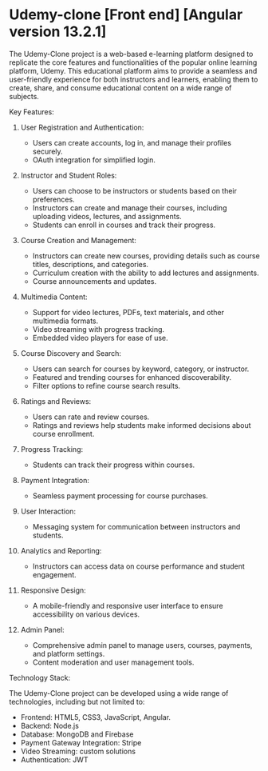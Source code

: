 # Udemy-clone [Front end] [Angular version 13.2.1]

The Udemy-Clone project is a web-based e-learning platform designed to replicate the core features and functionalities of the popular online learning platform, Udemy. This educational platform aims to provide a seamless and user-friendly experience for both instructors and learners, enabling them to create, share, and consume educational content on a wide range of subjects.

Key Features:

1. User Registration and Authentication:
   - Users can create accounts, log in, and manage their profiles securely.
   - OAuth integration for simplified login.

2. Instructor and Student Roles:
   - Users can choose to be instructors or students based on their preferences.
   - Instructors can create and manage their courses, including uploading videos, lectures, and assignments.
   - Students can enroll in courses and track their progress.

3. Course Creation and Management:
   - Instructors can create new courses, providing details such as course titles, descriptions, and categories.
   - Curriculum creation with the ability to add lectures and assignments.
   - Course announcements and updates.

4. Multimedia Content:
   - Support for video lectures, PDFs, text materials, and other multimedia formats.
   - Video streaming with progress tracking.
   - Embedded video players for ease of use.

5. Course Discovery and Search:
   - Users can search for courses by keyword, category, or instructor.
   - Featured and trending courses for enhanced discoverability.
   - Filter options to refine course search results.

6. Ratings and Reviews:
   - Users can rate and review courses.
   - Ratings and reviews help students make informed decisions about course enrollment.

7. Progress Tracking:
   - Students can track their progress within courses.

8. Payment Integration:
   - Seamless payment processing for course purchases.

9. User Interaction:
   - Messaging system for communication between instructors and students.

10. Analytics and Reporting:
    - Instructors can access data on course performance and student engagement.

11. Responsive Design:
    - A mobile-friendly and responsive user interface to ensure accessibility on various devices.

12. Admin Panel:
    - Comprehensive admin panel to manage users, courses, payments, and platform settings.
    - Content moderation and user management tools.

Technology Stack:

The Udemy-Clone project can be developed using a wide range of technologies, including but not limited to:

- Frontend: HTML5, CSS3, JavaScript, Angular.
- Backend: Node.js
- Database: MongoDB and Firebase
- Payment Gateway Integration: Stripe
- Video Streaming: custom solutions
- Authentication: JWT
